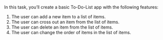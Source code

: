 In this task, you’ll create a basic To-Do-List app with the following features:

1. The user can add a new item to a list of items.
2. The user can cross out an item from the list of items.
3. The user can delete an item from the list of items.
4. The user can change the order of items in the list of items.
